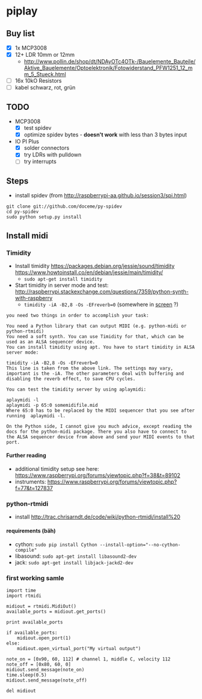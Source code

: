 # piplay
## Buy list
- [x] 1x MCP3008
- [x] 12+ LDR 10mm or 12mm
  - http://www.pollin.de/shop/dt/NDAyOTc4OTk-/Bauelemente_Bauteile/Aktive_Bauelemente/Optoelektronik/Fotowiderstand_PFW1251_12_mm_5_Stueck.html 
- [ ] 16x 10kO Resistors
- [ ] kabel schwarz, rot, grün

## TODO
- MCP3008
  - [x] test spidev 
  - [x] optimize spidev bytes - **doesn't work** with less than 3 bytes input
- IO PI Plus
  - [x] solder connectors 
  - [x] try LDRs with pulldown
  - [ ] try interrupts

## Steps
- install spidev (from http://raspberrypi-aa.github.io/session3/spi.html)
```
git clone git://github.com/doceme/py-spidev
cd py-spidev
sudo python setup.py install
```
## Install midi

### Timidity
- Install timidity https://packages.debian.org/jessie/sound/timidity 
 https://www.howtoinstall.co/en/debian/jessie/main/timidity/ 
  - `sudo apt-get install timidity`
- Start timidity in server mode and test: http://raspberrypi.stackexchange.com/questions/7359/python-synth-with-raspberry 
  - `timidity -iA -B2,8 -Os -EFreverb=0` (somewhere in [screen](http://ss64.com/bash/screen.html) ?)
  
```
you need two things in order to accomplish your task:

You need a Python library that can output MIDI (e.g. python-midi or python-rtmidi)
You need a soft synth. You can use Timidity for that, which can be used as an ALSA sequencer device.
You can install timidity using apt. You have to start timidity in ALSA server mode:

timidity -iA -B2,8 -Os -EFreverb=0
This line is taken from the above link. The settings may vary, important is the -iA. The other parameters deal with buffering and disabling the reverb effect, to save CPU cycles.

You can test the timidity server by using aplaymidi:

aplaymidi -l
aplaymidi -p 65:0 somemidifile.mid
Where 65:0 has to be replaced by the MIDI sequencer that you see after running  aplaymidi -l.

On the Python side, I cannot give you much advice, except reading the docs for the python-midi package. There you also have to connect to the ALSA sequencer device from above and send your MIDI events to that port.
```

#### Further reading
 - additional timidity setup see here: https://www.raspberrypi.org/forums/viewtopic.php?f=38&t=89102
 - instruments: https://www.raspberrypi.org/forums/viewtopic.php?f=77&t=127837
 
### python-rtmidi 
- install http://trac.chrisarndt.de/code/wiki/python-rtmidi/install%20

#### requirements (bäh)
- cython: `sudo pip install Cython --install-option="--no-cython-compile"`
- libasound: `sudo apt-get install libasound2-dev`
- jack: `sudo apt-get install libjack-jackd2-dev`
 
### first working samle
```
import time
import rtmidi

midiout = rtmidi.MidiOut()
available_ports = midiout.get_ports()

print available_ports

if available_ports:
    midiout.open_port(1)
else:
    midiout.open_virtual_port("My virtual output")

note_on = [0x90, 60, 112] # channel 1, middle C, velocity 112
note_off = [0x80, 60, 0]
midiout.send_message(note_on)
time.sleep(0.5)
midiout.send_message(note_off)

del midiout
``` 
